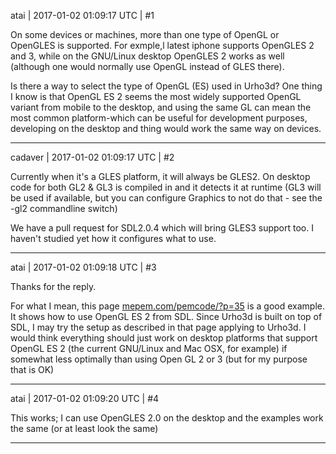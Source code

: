 atai | 2017-01-02 01:09:17 UTC | #1

On some devices or machines, more than one type of OpenGL or OpenGLES is supported.  For exmple,l latest iphone supports OpenGLES 2 and 3, while on the GNU/Linux desktop OpenGLES 2 works as well (although one would normally use OpenGL instead of GLES there).

Is there a way to select the type of OpenGL (ES) used in Urho3d?   One thing I know is that OpenGL ES 2 seems the most widely supported OpenGL variant from mobile to the desktop, and using the same GL can mean the most common platform-which can be useful for development purposes, developing on the desktop and thing would work the same way on devices.

-------------------------

cadaver | 2017-01-02 01:09:17 UTC | #2

Currently when it's a GLES platform, it will always be GLES2. On desktop code for both GL2 & GL3 is compiled in and it detects it at runtime (GL3 will be used if available, but you can configure Graphics to not do that - see the -gl2 commandline switch)

We have a pull request for SDL2.0.4 which will bring GLES3 support too. I haven't studied yet how it configures what to use.

-------------------------

atai | 2017-01-02 01:09:18 UTC | #3

Thanks for the reply.

For what I mean, this page [mepem.com/pemcode/?p=35](http://mepem.com/pemcode/?p=35) is a good example.  It shows how to use OpenGL ES 2 from SDL.  Since Urho3d is built on top of SDL, I may try the setup as described in that page applying to Urho3d. I would think everything should just work on desktop platforms that support OpenGL ES 2 (the current GNU/Linux and Mac OSX, for example) if somewhat less optimally than using Open GL 2 or 3 (but for my purpose that is OK)

-------------------------

atai | 2017-01-02 01:09:20 UTC | #4

This works; I can use OpenGLES 2.0 on the desktop and the examples work the same (or at least look the same)

-------------------------

